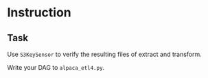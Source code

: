 # Instruction

## Task

Use `S3KeySensor` to verify the resulting files of extract and transform.

Write your DAG to `alpaca_etl4.py`.
